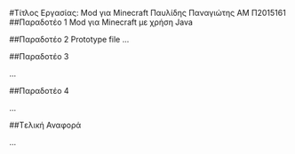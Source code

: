 #Τίτλος Εργασίας: Mod για Minecraft
Παυλίδης Παναγιώτης
ΑΜ Π2015161
##Παραδοτέο 1
Mod για Minecraft με χρήση Java

##Παραδοτέο 2
Prototype file
...

##Παραδοτέο 3

...

##Παραδοτέο 4

...

##Tελική Αναφορά

...



